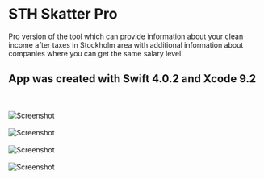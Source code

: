 # STH Skatter Pro
Pro version of the tool which can provide information about your clean income after taxes in Stockholm area  with additional information about companies where you can get the same salary level.

<h2>App was created with Swift 4.0.2 and Xcode 9.2</h2>


<br></br>
![Screenshot](screen1.png)
<br></br>
![Screenshot](screen2.png)
<br></br>
![Screenshot](screen3.png)
<br></br>
![Screenshot](screen4.png)
